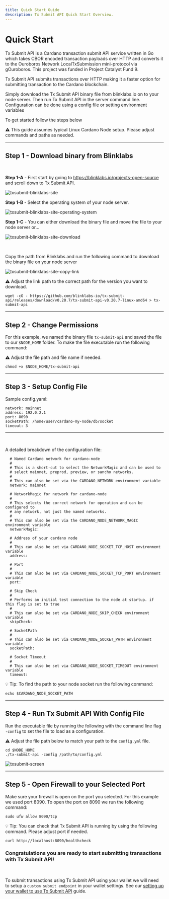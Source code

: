 ```yaml
---
title: Quick Start Guide
description: Tx Submit API Quick Start Overview.
---
```


# Quick Start

Tx Submit API is a Cardano transaction submit API service written in Go which takes CBOR encoded transaction payloads over HTTP and converts it to the Ouroboros Network LocalTxSubmission mini-protocol via gOuroboros. This project was funded in Project Catalyst Fund 9.

Tx Submit API submits transactions over HTTP making it a faster option for submitting transaction to the Cardano blockchain.

Simply download the Tx Submit API binary file from blinklabs.io on to your node server. Then run Tx Submit API in the server command line. Configuration can be done using a config file or setting environment variables 

To get started follow the steps below

⚠️ This guide assumes typical Linux Cardano Node setup. Please adjust commands and paths as needed.

***

## Step 1 - Download binary from Blinklabs  
<br>

**Step 1-A** - First start by going to <a href="https://blinklabs.io/projects-open-source" target="_blank">https://blinklabs.io/projects-open-source</a> and scroll down to Tx Submit API.  

![txsubmit-blinklabs-site](/txsubmit-blinklabs-site.png)
<br>

**Step 1-B** - Select the operating system of your node server.  

![txsubmit-blinklabs-site-operating-system](/txsubmit-blinklabs-site-operating-system.png)
<br>

**Step 1-C** - You can either download the binary file and move the file to your node server or...  

![txsubmit-blinklabs-site-download](/txsubmit-blinklabs-site-download.png)

<br>

Copy the path from Blinklabs and run the following command to download the binary file on your node server  

![txsubmit-blinklabs-site-copy-link](/txsubmit-blinklabs-site-copy-link.png)
<br>

⚠️ Adjust the link path to the correct path for the version you want to download. 

```
wget -cO - https://github.com/blinklabs-io/tx-submit-api/releases/download/v0.20.7/tx-submit-api-v0.20.7-linux-amd64 > tx-submit-api
```

***

## Step 2 - Change Permissions

For this example, we named the binary file `tx-submit-api` and saved the file to our `$NODE_HOME` folder. To make the file executable run the following command:

⚠️ Adjust the file path and file name if needed. 

```
chmod +x $NODE_HOME/tx-submit-api
```

***

## Step 3 - Setup Config File

Sample config.yaml:

```
network: mainnet
address: 192.0.2.1
port: 8090
socketPath: /home/user/cardano-my-node/db/socket
timeout: 3
```

***

<br>

A detailed breakdown of the configuration file:

```
  # Named Cardano network for cardano-node
  #
  # This is a short-cut to select the NetworkMagic and can be used to
  # select mainnet, preprod, preview, or sancho networks.
  #
  # This can also be set via the CARDANO_NETWORK environment variable
  network: mainnet

  # NetworkMagic for network for cardano-node
  #
  # This selects the correct network for operation and can be configured to
  # any network, not just the named networks.
  #
  # This can also be set via the CARDANO_NODE_NETWORK_MAGIC environment variable
  networkMagic:

  # Address of your cardano node
  #
  # This can also be set via CARDANO_NODE_SOCKET_TCP_HOST environment variable
  address:

  # Port
  #
  # This can also be set via CARDANO_NODE_SOCKET_TCP_PORT environment variable
  port:

  # Skip Check
  #
  # Performs an initial test connection to the node at startup. if this flag is set to true
  #
  # This can also be set via CARDANO_NODE_SKIP_CHECK environment variable
  skipCheck:

  # SocketPath
  #
  # This can also be set via CARDANO_NODE_SOCKET_PATH environment variable
  socketPath:

  # Socket Timeout
  #
  # This can also be set via CARDANO_NODE_SOCKET_TIMEOUT environment variable
  timeout:
```

💡 Tip: To find the path to your node socket run the following command:

```
echo $CARDANO_NODE_SOCKET_PATH
```

***

## Step 4 - Run Tx Submit API With Config File

Run the executable file by running the following with the command line flag `-config` to set the file to load as a configuration.

⚠️ Adjust the file path below to match your path to the `config.yml` file.

```
cd $NODE_HOME
./tx-submit-api -config /path/to/config.yml
```

![txsubmit-screen](/txsubmit-screen.png)

***

## Step 5 - Open Firewall to your Selected Port

Make sure your firewall is open on the port you selected. For this example we used port 8090. To open the port on 8090 we run the following command:

`
sudo ufw allow 8090/tcp
`

💡 Tip: You can check that Tx Submit API is running by using the following command. Please adjust port if needed.

```
curl http://localhost:8090/healthcheck
```

### Congratulations you are ready to start submitting transactions with Tx Submit API!

<br>

To submit transactions using Tx Submit API using your wallet we will need to setup a `custom submit endpoint` in your wallet settings. See our [setting up your wallet to use Tx Submit API](../003-setting-up-wallet-using-custom-submit-endpoint) guide.

<!--

#### 💡 Tip: TxTop connects to the Cardano node using the socket.  
A user can set these variables on their system through their environment variables to modify the behavior.

- `NETWORK`, `CARDANO_NETWORK` - these set the network name, if both are given, NETWORK "wins" so it works out of the box in a `cardano-node` container, defaults to mainnet
- `CARDANO_NODE_NETWORK_MAGIC` - (optional) Manually configure network magic
- `CARDANO_NODE_SOCKET_PATH` - Sets path to UNIX socket of node, defaults to
    /opt/cardano/ipc/socket unless NETWORK is set, then uses /ipc/node.socket
- `CARDANO_NODE_SOCKET_TCP_HOST` - Sets the TCP host for NtC communication
    (socat), defaults to empty
- `CARDANO_NODE_SOCKET_TCP_PORT` - Sets the TCP port for NtC communication
    (socat), defaults to 30001


-->
